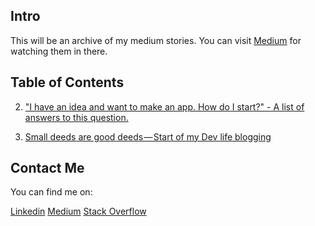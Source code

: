 ## Intro

This will be an archive of my medium stories. You can visit [Medium](https://medium.com/@calw9) for watching them in there.
	
## Table of Contents

2. ["I have an idea and want to make an app. How do I start?" - A list of answers to this question.](https://medium.com/@calw9/i-have-an-idea-and-want-to-make-an-app-how-do-i-start-a-list-of-answers-to-this-question-f82b63fb1f87)

1. [Small deeds are good deeds — Start of my Dev life blogging](https://medium.com/@calw9/small-deeds-are-good-deeds-start-of-my-dev-life-blogging-ffba1f1b0b30)


## Contact Me

You can find me on:
	
[Linkedin](https://www.linkedin.com/in/calw9)
[Medium](https://medium.com/@calw9)
[Stack Overflow](https://stackoverflow.com/users/9749232/calvin)			
